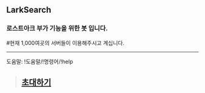 ## LarkSearch
### 로스트아크 부가 기능을 위한 봇 입니다.

#현재 1,000여곳의 서버들이 이용해주시고 계십니다.
* * *
도움말: !도움말/!명령어/!help

> ## [초대하기](https://bit.ly/larksearchbot)
